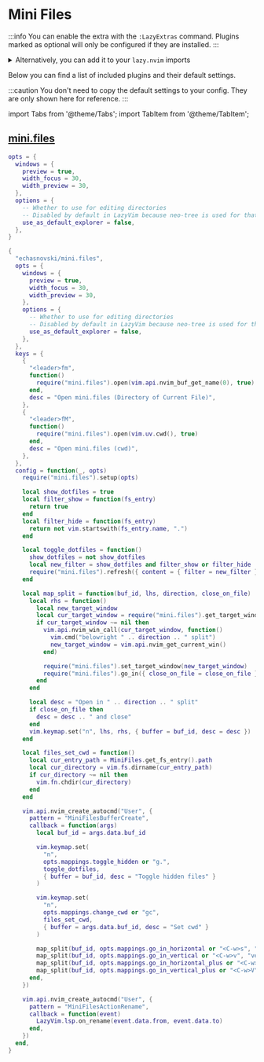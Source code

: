 # Mini Files

<!-- plugins:start -->

:::info
You can enable the extra with the `:LazyExtras` command.
Plugins marked as optional will only be configured if they are installed.
:::

<details>
<summary>Alternatively, you can add it to your <code>lazy.nvim</code> imports</summary>

```lua title="lua/config/lazy.lua" {4}
require("lazy").setup({
  spec = {
    { "LazyVim/LazyVim", import = "lazyvim.plugins" },
    { import = "lazyvim.plugins.extras.editor.mini-files" },
    { import = "plugins" },
  },
})
```

</details>

Below you can find a list of included plugins and their default settings.

:::caution
You don't need to copy the default settings to your config.
They are only shown here for reference.
:::

import Tabs from '@theme/Tabs';
import TabItem from '@theme/TabItem';

## [mini.files](https://github.com/echasnovski/mini.files)

<Tabs>

<TabItem value="opts" label="Options">

```lua
opts = {
  windows = {
    preview = true,
    width_focus = 30,
    width_preview = 30,
  },
  options = {
    -- Whether to use for editing directories
    -- Disabled by default in LazyVim because neo-tree is used for that
    use_as_default_explorer = false,
  },
}
```

</TabItem>


<TabItem value="code" label="Full Spec">

```lua
{
  "echasnovski/mini.files",
  opts = {
    windows = {
      preview = true,
      width_focus = 30,
      width_preview = 30,
    },
    options = {
      -- Whether to use for editing directories
      -- Disabled by default in LazyVim because neo-tree is used for that
      use_as_default_explorer = false,
    },
  },
  keys = {
    {
      "<leader>fm",
      function()
        require("mini.files").open(vim.api.nvim_buf_get_name(0), true)
      end,
      desc = "Open mini.files (Directory of Current File)",
    },
    {
      "<leader>fM",
      function()
        require("mini.files").open(vim.uv.cwd(), true)
      end,
      desc = "Open mini.files (cwd)",
    },
  },
  config = function(_, opts)
    require("mini.files").setup(opts)

    local show_dotfiles = true
    local filter_show = function(fs_entry)
      return true
    end
    local filter_hide = function(fs_entry)
      return not vim.startswith(fs_entry.name, ".")
    end

    local toggle_dotfiles = function()
      show_dotfiles = not show_dotfiles
      local new_filter = show_dotfiles and filter_show or filter_hide
      require("mini.files").refresh({ content = { filter = new_filter } })
    end

    local map_split = function(buf_id, lhs, direction, close_on_file)
      local rhs = function()
        local new_target_window
        local cur_target_window = require("mini.files").get_target_window()
        if cur_target_window ~= nil then
          vim.api.nvim_win_call(cur_target_window, function()
            vim.cmd("belowright " .. direction .. " split")
            new_target_window = vim.api.nvim_get_current_win()
          end)

          require("mini.files").set_target_window(new_target_window)
          require("mini.files").go_in({ close_on_file = close_on_file })
        end
      end

      local desc = "Open in " .. direction .. " split"
      if close_on_file then
        desc = desc .. " and close"
      end
      vim.keymap.set("n", lhs, rhs, { buffer = buf_id, desc = desc })
    end

    local files_set_cwd = function()
      local cur_entry_path = MiniFiles.get_fs_entry().path
      local cur_directory = vim.fs.dirname(cur_entry_path)
      if cur_directory ~= nil then
        vim.fn.chdir(cur_directory)
      end
    end

    vim.api.nvim_create_autocmd("User", {
      pattern = "MiniFilesBufferCreate",
      callback = function(args)
        local buf_id = args.data.buf_id

        vim.keymap.set(
          "n",
          opts.mappings.toggle_hidden or "g.",
          toggle_dotfiles,
          { buffer = buf_id, desc = "Toggle hidden files" }
        )

        vim.keymap.set(
          "n",
          opts.mappings.change_cwd or "gc",
          files_set_cwd,
          { buffer = args.data.buf_id, desc = "Set cwd" }
        )

        map_split(buf_id, opts.mappings.go_in_horizontal or "<C-w>s", "horizontal", false)
        map_split(buf_id, opts.mappings.go_in_vertical or "<C-w>v", "vertical", false)
        map_split(buf_id, opts.mappings.go_in_horizontal_plus or "<C-w>S", "horizontal", true)
        map_split(buf_id, opts.mappings.go_in_vertical_plus or "<C-w>V", "vertical", true)
      end,
    })

    vim.api.nvim_create_autocmd("User", {
      pattern = "MiniFilesActionRename",
      callback = function(event)
        LazyVim.lsp.on_rename(event.data.from, event.data.to)
      end,
    })
  end,
}
```

</TabItem>

</Tabs>

<!-- plugins:end -->
